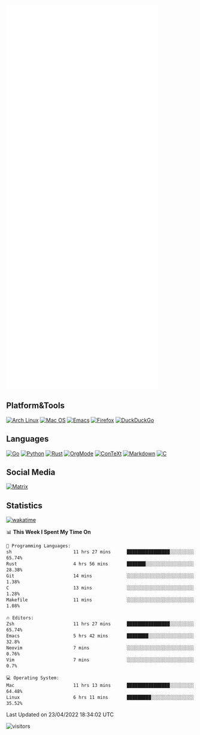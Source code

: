 ![Metrics](https://github.com/SteamedFish/SteamedFish/blob/master/github-metrics.svg)

## Platform&Tools

[![Arch Linux](https://img.shields.io/badge/ArchLinux-1793D1?logo=arch-linux&logoColor=fff&style=flat-square)](https://archlinux.org/)
[![Mac OS](https://img.shields.io/badge/MacOS-000000?style=flat-square&logo=macos&logoColor=F0F0F0)](https://www.apple.com/macos/)
[![Emacs](https://img.shields.io/badge/Emacs-%237F5AB6.svg?&style=flat-square&logo=gnu-emacs&logoColor=white)](https://www.gnu.org/software/emacs/)
[![Firefox](https://img.shields.io/badge/Firefox-FF7139?style=flat-square&logo=Firefox-Browser&logoColor=white)](https://firefox.com/)
[![DuckDuckGo](https://img.shields.io/badge/DuckDuckGo-DE5833?style=flat-square&logo=DuckDuckGo&logoColor=white)](https://duckduckgo.com/)

## Languages

[![Go](https://img.shields.io/badge/Golang-%2300ADD8.svg?style=flat-square&logo=go&logoColor=white)](https://golang.org/)
[![Python](https://img.shields.io/badge/Python-3670A0?style=flat-square&logo=python&logoColor=ffdd54)](https://www.python.org/)
[![Rust](https://img.shields.io/badge/Rust-%23000000.svg?style=flat-square&logo=rust&logoColor=white)](https://www.rust-lang.org/)
[![OrgMode](https://img.shields.io/badge/OrgMode-%23000000.svg?style=flat-square&logo=org&logoColor=white)](https://orgmode.org/)
[![ConTeXt](https://img.shields.io/badge/ConTeXt-%23008080.svg?style=flat-square&logo=latex&logoColor=white)](https://contextgarden.net/)
[![Markdown](https://img.shields.io/badge/MarkDown-%23000000.svg?style=flat-square&logo=markdown&logoColor=white)](https://daringfireball.net/projects/markdown/)
[![C](https://img.shields.io/badge/C-%2300599C.svg?style=flat-square&logo=c&logoColor=white)](https://www.iso.org/standard/74528.html)

## Social Media

[![Matrix](https://img.shields.io/badge/SteamedFish-2CA5E0?style=social&logo=matrix&logoColor=black)](https://matrix.to/#/@i:steamedfish.org)

## Statistics
[![wakatime](https://wakatime.com/badge/user/168280d6-fcf2-4b4f-ad3a-dc4612f35b38.svg)](https://wakatime.com/@168280d6-fcf2-4b4f-ad3a-dc4612f35b38)

<!--START_SECTION:waka-->
📊 **This Week I Spent My Time On** 

```text
💬 Programming Languages: 
sh                       11 hrs 27 mins      ████████████████░░░░░░░░░   65.74% 
Rust                     4 hrs 56 mins       ███████░░░░░░░░░░░░░░░░░░   28.38% 
Git                      14 mins             ░░░░░░░░░░░░░░░░░░░░░░░░░   1.38% 
C                        13 mins             ░░░░░░░░░░░░░░░░░░░░░░░░░   1.28% 
Makefile                 11 mins             ░░░░░░░░░░░░░░░░░░░░░░░░░   1.08%

🔥 Editors: 
Zsh                      11 hrs 27 mins      ████████████████░░░░░░░░░   65.74% 
Emacs                    5 hrs 42 mins       ████████░░░░░░░░░░░░░░░░░   32.8% 
Neovim                   7 mins              ░░░░░░░░░░░░░░░░░░░░░░░░░   0.76% 
Vim                      7 mins              ░░░░░░░░░░░░░░░░░░░░░░░░░   0.7%

💻 Operating System: 
Mac                      11 hrs 13 mins      ████████████████░░░░░░░░░   64.48% 
Linux                    6 hrs 11 mins       █████████░░░░░░░░░░░░░░░░   35.52%

```


 Last Updated on 23/04/2022 18:34:02 UTC
<!--END_SECTION:waka-->

![visitors](https://visitor-badge.laobi.icu/badge?page_id=SteamedFish.SteamedFish)

